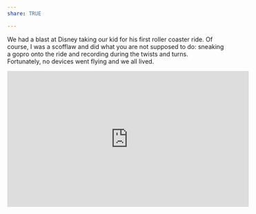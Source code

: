 ```yaml
---
share: TRUE

---
```


We had a blast at Disney taking our kid for his first roller coaster ride.  Of course, I was a scofflaw and did what you are not supposed to do: sneaking a gopro onto the ride and recording during the twists and turns.  
Fortunately, no devices went flying and we all lived.

<iframe width="560" height="315" src="https://www.youtube.com/embed/R35mlPyEGF0" title="YouTube video player" frameborder="0" allow="accelerometer; autoplay; clipboard-write; encrypted-media; gyroscope; picture-in-picture" allowfullscreen></iframe>